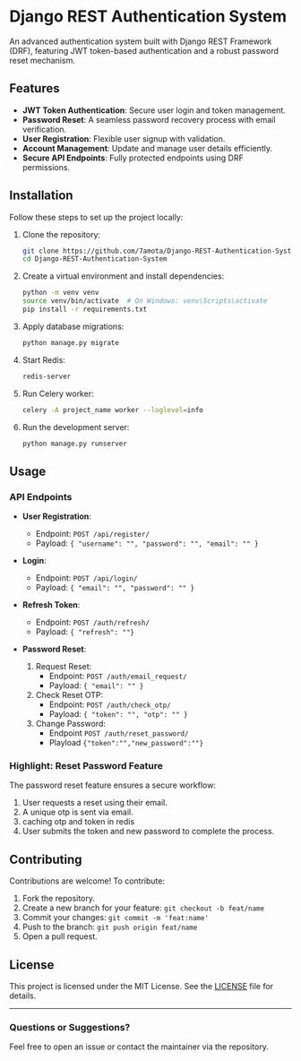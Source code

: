# Django REST Authentication System

An advanced authentication system built with Django REST Framework (DRF), featuring JWT token-based authentication and a robust password reset mechanism.

## Features

- **JWT Token Authentication**: Secure user login and token management.
- **Password Reset**: A seamless password recovery process with email verification.
- **User Registration**: Flexible user signup with validation.
- **Account Management**: Update and manage user details efficiently.
- **Secure API Endpoints**: Fully protected endpoints using DRF permissions.

## Installation

Follow these steps to set up the project locally:

1. Clone the repository:
   ```bash
   git clone https://github.com/7amota/Django-REST-Authentication-System.git
   cd Django-REST-Authentication-System
   ```

2. Create a virtual environment and install dependencies:
   ```bash
   python -m venv venv
   source venv/bin/activate  # On Windows: venv\Scripts\activate
   pip install -r requirements.txt
   ```

3. Apply database migrations:
   ```bash
   python manage.py migrate
   ```

4. Start Redis:
   ```bash
   redis-server
   ```

5. Run Celery worker:
   ```bash
   celery -A project_name worker --loglevel=info
   ```

6. Run the development server:
   ```bash
   python manage.py runserver
   ```

## Usage

### API Endpoints

- **User Registration**:
  - Endpoint: `POST /api/register/`
  - Payload: `{ "username": "", "password": "", "email": "" }`

- **Login**:
  - Endpoint: `POST /api/login/`
  - Payload: `{ "email": "", "password": "" }`

- **Refresh Token**:
  - Endpoint: `POST /auth/refresh/`
  - Payload: `{ "refresh": ""}`

- **Password Reset**:
  1. Request Reset:
     - Endpoint: `POST /auth/email_request/`
     - Payload: `{ "email": "" }`
  2. Check Reset OTP:
     - Endpoint: `POST /auth/check_otp/`
     - Payload: `{ "token": "", "otp": "" }`
  3. Change Password:
     - Endpoint `POST /auth/reset_password/`
     - Playload `{"token":"","new_password":""}`
      
### Highlight: Reset Password Feature
The password reset feature ensures a secure workflow:
1. User requests a reset using their email.
2. A unique otp is sent via email.
3. caching otp and token in redis
4. User submits the token and new password to complete the process.

## Contributing

Contributions are welcome! To contribute:
1. Fork the repository.
2. Create a new branch for your feature: `git checkout -b feat/name`
3. Commit your changes: `git commit -m 'feat:name'`
4. Push to the branch: `git push origin feat/name`
5. Open a pull request.

## License

This project is licensed under the MIT License. See the [LICENSE](LICENSE) file for details.

---

### Questions or Suggestions?
Feel free to open an issue or contact the maintainer via the repository.

